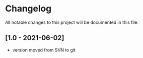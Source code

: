 # Changelog
All notable changes to this project will be documented in this file.


## [1.0 - 2021-06-02]
- version moved from SVN to git
